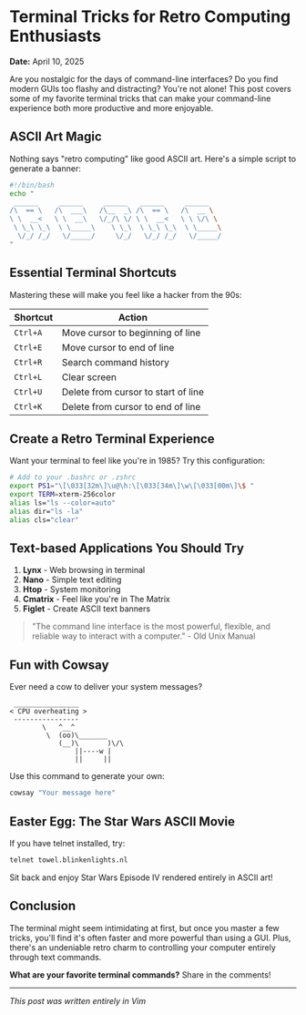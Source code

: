 # Terminal Tricks for Retro Computing Enthusiasts

**Date:** April 10, 2025

Are you nostalgic for the days of command-line interfaces? Do you find modern GUIs too flashy and distracting? You're not alone! This post covers some of my favorite terminal tricks that can make your command-line experience both more productive and more enjoyable.

## ASCII Art Magic

Nothing says "retro computing" like good ASCII art. Here's a simple script to generate a banner:

```bash
#!/bin/bash
echo "
 ______     ______     ______   ______     ______
/\  == \   /\  ___\   /\__  _\ /\  == \   /\  __ \
\ \  __<   \ \  __\   \/_/\ \/ \ \  __<   \ \ \/\ \
 \ \_\ \_\  \ \_____\    \ \_\  \ \_\ \_\  \ \_____\
  \/_/ /_/   \/_____/     \/_/   \/_/ /_/   \/_____/
"
```

## Essential Terminal Shortcuts

Mastering these will make you feel like a hacker from the 90s:

| Shortcut | Action                              |
| -------- | ----------------------------------- |
| `Ctrl+A` | Move cursor to beginning of line    |
| `Ctrl+E` | Move cursor to end of line          |
| `Ctrl+R` | Search command history              |
| `Ctrl+L` | Clear screen                        |
| `Ctrl+U` | Delete from cursor to start of line |
| `Ctrl+K` | Delete from cursor to end of line   |

## Create a Retro Terminal Experience

Want your terminal to feel like you're in 1985? Try this configuration:

```bash
# Add to your .bashrc or .zshrc
export PS1="\[\033[32m\]\u@\h:\[\033[34m\]\w\[\033[00m\]\$ "
export TERM=xterm-256color
alias ls="ls --color=auto"
alias dir="ls -la"
alias cls="clear"
```

## Text-based Applications You Should Try

1. **Lynx** - Web browsing in terminal
2. **Nano** - Simple text editing
3. **Htop** - System monitoring
4. **Cmatrix** - Feel like you're in The Matrix
5. **Figlet** - Create ASCII text banners

> "The command line interface is the most powerful, flexible, and reliable way to interact with a computer." - Old Unix Manual

## Fun with Cowsay

Ever need a cow to deliver your system messages?

```
 ________________
< CPU overheating >
 ----------------
        \   ^__^
         \  (oo)\_______
            (__)\       )\/\
                ||----w |
                ||     ||
```

Use this command to generate your own:

```bash
cowsay "Your message here"
```

## Easter Egg: The Star Wars ASCII Movie

If you have telnet installed, try:

```bash
telnet towel.blinkenlights.nl
```

Sit back and enjoy Star Wars Episode IV rendered entirely in ASCII art!

## Conclusion

The terminal might seem intimidating at first, but once you master a few tricks, you'll find it's often faster and more powerful than using a GUI. Plus, there's an undeniable retro charm to controlling your computer entirely through text commands.

**What are your favorite terminal commands?** Share in the comments!

---

_This post was written entirely in Vim_
